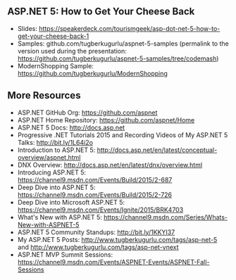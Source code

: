 ## ASP.NET 5: How to Get Your Cheese Back

 - Slides: https://speakerdeck.com/tourismgeek/asp-dot-net-5-how-to-get-your-cheese-back-1
 - Samples: github.com/tugberkugurlu/aspnet-5-samples (permalink to the version used during the presentation: https://github.com/tugberkugurlu/aspnet-5-samples/tree/codemash)
 - ModernShopping Sample: https://github.com/tugberkugurlu/ModernShopping


## More Resources

 - ASP.NET GitHub Org: https://github.com/aspnet 
 - ASP.NET Home Repository: https://github.com/aspnet/Home 
 - ASP.NET 5 Docs: http://docs.asp.net 
 - Progressive .NET Tutorials 2015 and Recording Videos of My ASP.NET 5 Talks: http://bit.ly/1L64i2o
 - Introduction to ASP.NET 5: http://docs.asp.net/en/latest/conceptual-overview/aspnet.html
 - DNX Overview: http://docs.asp.net/en/latest/dnx/overview.html 
 - Introducing ASP.NET 5: https://channel9.msdn.com/Events/Build/2015/2-687 
 - Deep Dive into ASP.NET 5: https://channel9.msdn.com/Events/Build/2015/2-726 
 - Deep Dive into Microsoft ASP.NET 5: https://channel9.msdn.com/Events/Ignite/2015/BRK4703 
 - What's New with ASP.NET 5: https://channel9.msdn.com/Series/Whats-New-with-ASPNET-5
 - ASP.NET 5 Community Standups: http://bit.ly/1KKYI37 
 - My ASP.NET 5 Posts: http://www.tugberkugurlu.com/tags/asp-net-5 and http://www.tugberkugurlu.com/tags/asp-net-vnext 
 - ASP.NET MVP Summit Sessions: https://channel9.msdn.com/Events/ASPNET-Events/ASPNET-Fall-Sessions 

